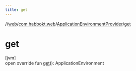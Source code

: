 ```yaml
---
title: get
---
```

//[web](../../../index.html)/[com.habbokt.web](../index.html)/[ApplicationEnvironmentProvider](index.html)/[get](get.html)



# get



[jvm]\
open override fun [get](get.html)(): ApplicationEnvironment




